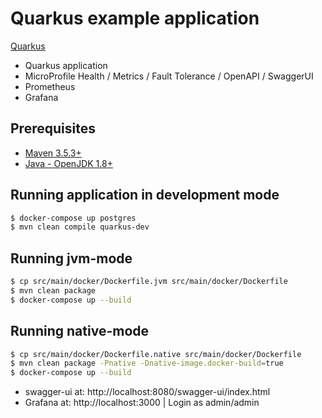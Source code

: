 # Quarkus example application
[Quarkus](https://quarkus.io)

* Quarkus application
* MicroProfile Health / Metrics / Fault Tolerance / OpenAPI / SwaggerUI
* Prometheus
* Grafana

## Prerequisites
* [Maven 3.5.3+](https://maven.apache.org/install.html)
* [Java - OpenJDK 1.8+](https://adoptopenjdk.net/)

## Running application in development mode
```bash
$ docker-compose up postgres
$ mvn clean compile quarkus-dev
```

## Running jvm-mode
```bash
$ cp src/main/docker/Dockerfile.jvm src/main/docker/Dockerfile
$ mvn clean package
$ docker-compose up --build
```

## Running native-mode
```bash
$ cp src/main/docker/Dockerfile.native src/main/docker/Dockerfile
$ mvn clean package -Pnative -Dnative-image.docker-build=true
$ docker-compose up --build
```

* swagger-ui at: http://localhost:8080/swagger-ui/index.html
* Grafana at: http://localhost:3000 | Login as  admin/admin


